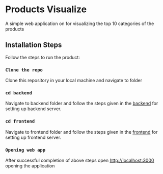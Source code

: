 # Products Visualize 

A simple web application on for visualizing the top 10 categories of the products

## Installation Steps


Follow the steps to run the product:

### `Clone the repo`

Clone this repository in your local machine and navigate to folder

### `cd backend`

Navigate to backend folder and follow the steps given in the [backend](https://github.com/GOWTHAMSLM/Products-Visualize/backend) for setting up backend server.

### `cd frontend`

Navigate to frontend folder and follow the steps given in the [frontend](https://github.com/GOWTHAMSLM/Products-Visualize/frontend) for setting up frontend server.

### `Opening web app`

After successful completion of above steps open [http://localhost:3000](http://localhost:3000) opening the application 
